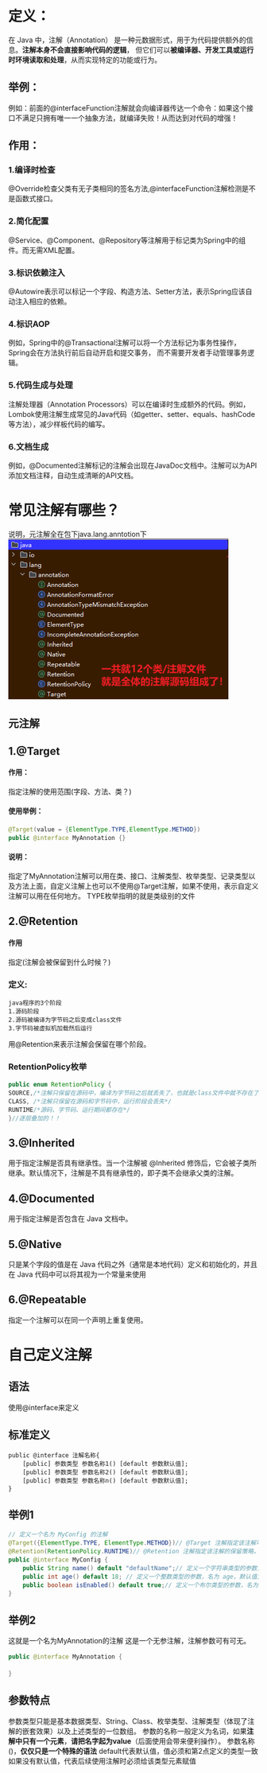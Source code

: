# 定义：
在 Java 中，注解（Annotation） 是一种元数据形式，用于为代码提供额外的信息。**注解本身不会直接影响代码的逻辑**，
但它们可以**被编译器、开发工具或运行时环境读取和处理**，从而实现特定的功能或行为。

## 举例：
例如：前面的@interfaceFunction注解就会向编译器传达一个命令：如果这个接口不满足只拥有唯一一个抽象方法，就编译失败！从而达到对代码的增强！

## 作用：
### 1.编译时检查
@Override检查父类有无子类相同的签名方法,@interfaceFunction注解检测是不是函数式接口。
### 2.简化配置
@Service、@Component、@Repository等注解用于标记类为Spring中的组件。而无需XML配置。
### 3.标识依赖注入
@Autowire表示可以标记一个字段、构造方法、Setter方法，表示Spring应该自动注入相应的依赖。
### 4.标识AOP
例如，Spring中的@Transactional注解可以将一个方法标记为事务性操作，Spring会在方法执行前后自动开启和提交事务， 而不需要开发者手动管理事务逻辑。
### 5.代码生成与处理
注解处理器（Annotation Processors）可以在编译时生成额外的代码。例如，Lombok使用注解生成常见的Java代码（如getter、setter、equals、hashCode等方法），减少样板代码的编写。
### 6.文档生成
例如，@Documented注解标记的注解会出现在JavaDoc文档中。注解可以为API添加文档注释，自动生成清晰的API文档。


# 常见注解有哪些？
说明，元注解全在包下java.lang.anntotion下
![img.png](img/注解包.png)
## 元注解
## 1.@Target
#### 作用：
指定注解的使用范围(字段、方法、类？)
#### 使用举例：
```java
@Target(value = {ElementType.TYPE,ElementType.METHOD})
public @interface MyAnnotation {}
```
#### 说明：
指定了MyAnnotation注解可以用在类、接口、注解类型、枚举类型、记录类型以及方法上面，自定义注解上也可以不使用@Target注解，如果不使用，表示自定义注解可以用在任何地方。
TYPE枚举指明的就是类级别的文件

## 2.@Retention
#### 作用
指定(注解会被保留到什么时候？)
### 定义:
```maven
java程序的3个阶段
1.源码阶段
2.源码被编译为字节码之后变成class文件
3.字节码被虚拟机加载然后运行
```
用@Retention来表示注解会保留在哪个阶段。
### RetentionPolicy枚举
```java
public enum RetentionPolicy { 
SOURCE,/*注解只保留在源码中，编译为字节码之后就丢失了，也就是class文件中就不存在了*/
CLASS, /*注解只保留在源码和字节码中，运行阶段会丢失*/
RUNTIME/*源码、字节码、运行期间都存在*/ 
}//逐层叠加的！！
```
## 3.@Inherited
用于指定注解是否具有继承性。当一个注解被 @Inherited 修饰后，它会被子类所继承。默认情况下，注解是不具有继承性的，即子类不会继承父类的注解。
## 4.@Documented
用于指定注解是否包含在 Java 文档中。
## 5.@Native
只是某个字段的值是在 Java 代码之外（通常是本地代码）定义和初始化的，并且在 Java 代码中可以将其视为一个常量来使用
## 6.@Repeatable
指定一个注解可以在同一个声明上重复使用。

# 自己定义注解
## 语法
使用@interface来定义
## 标准定义
```maven
public @interface 注解名称{
    [public] 参数类型 参数名称1() [default 参数默认值];
    [public] 参数类型 参数名称2() [default 参数默认值];
    [public] 参数类型 参数名称n() [default 参数默认值];
}
```
## 举例1
```java
// 定义一个名为 MyConfig 的注解
@Target({ElementType.TYPE, ElementType.METHOD})// @Target 注解指定该注解可以应用的目标元素类型，这里表示可以用于类和方法
@Retention(RetentionPolicy.RUNTIME)// @Retention 注解指定该注解的保留策略，这里表示在运行时也可以通过反射访问该注解
public @interface MyConfig {
    public String name() default "defaultName";// 定义一个字符串类型的参数，名为 name，默认值为 "defaultName"
    public int age() default 18; // 定义一个整数类型的参数，名为 age，默认值为 18
    public boolean isEnabled() default true;// 定义一个布尔类型的参数，名为 isEnabled，默认值为 true
}
```

## 举例2
这就是一个名为MyAnnotation的注解
这是一个无参注解，注解参数可有可无。
```java
public @interface MyAnnotation {
    
}
```
## 参数特点
参数类型只能是基本数据类型、String、Class、枚举类型、注解类型（体现了注解的嵌套效果）以及上述类型的一位数组。
参数的名称一般定义为名词，如果**注解中只有一个元素**，**请把名字起为value**（后面使用会带来便利操作）。
参数名称()，**仅仅只是一个特殊的语法**
default代表默认值，值必须和第2点定义的类型一致
如果没有默认值，代表后续使用注解时必须给该类型元素赋值

## 